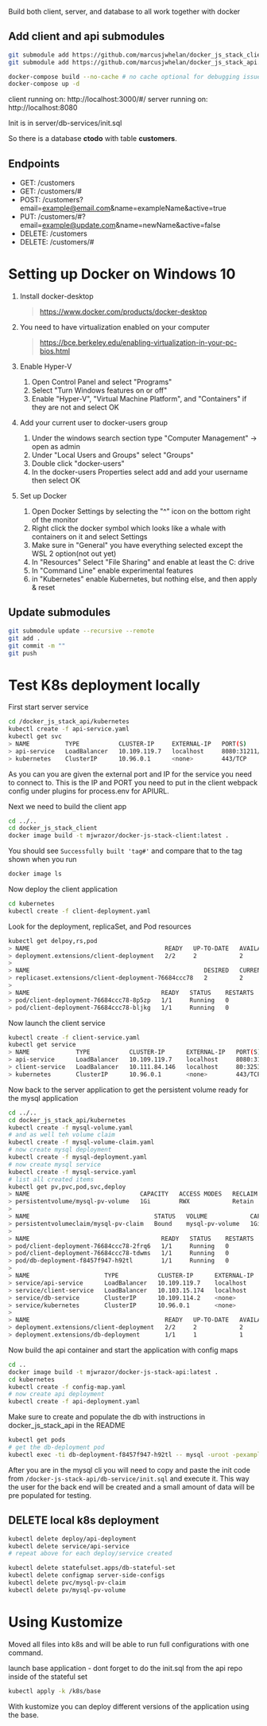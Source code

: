 Build both client, server, and database to all work together with docker

## Add client and api submodules
```bash
git submodule add https://github.com/marcusjwhelan/docker_js_stack_client.git
git submodule add https://github.com/marcusjwhelan/docker_js_stack_api.git   
```


```bash
docker-compose build --no-cache # no cache optional for debugging issues
docker-compose up -d
```

client running on: http://localhost:3000/#/
server running on: http://localhost:8080

Init is in server/db-services/init.sql

So there is a database **ctodo** with table **customers**.

## Endpoints

* GET: /customers
* GET: /customers/#
* POST: /customers?email=example@email.com&name=exampleName&active=true
* PUT: /customers/#?email=example@update.com&name=newName&active=false
* DELETE: /customers
* DELETE: /customers/#


# Setting up Docker on Windows 10

1. Install docker-desktop
    > https://www.docker.com/products/docker-desktop

2. You need to have virtualization enabled on your computer
    > https://bce.berkeley.edu/enabling-virtualization-in-your-pc-bios.html

3. Enable Hyper-V 
    1. Open Control Panel and select "Programs"
    2. Select "Turn Windows features on or off"
    3. Enable "Hyper-V", "Virtual Machine Platform", and "Containers" if they are not and select OK

4. Add your current user to docker-users group
    1. Under the windows search section type "Computer Management" -> open as admin
    2. Under "Local Users and Groups" select "Groups"
    3. Double click "docker-users"
    3. In the docker-users Properties select add and add your username then select OK

5. Set up Docker
    1. Open Docker Settings by selecting the "^" icon on the bottom right of the monitor
    2. Right click the docker symbol which looks like a whale with containers on it and select Settings
    3. Make sure in "General" you have everything selected except the WSL 2 option(not out yet)
    4. In "Resources" Select "File Sharing" and enable at least the C: drive
    5. In "Command Line" enable experimental features
    6. in "Kubernetes" enable Kubernetes, but nothing else, and then apply & reset

## Update submodules
```bash
git submodule update --recursive --remote
git add .
git commit -m ""
git push
```


# Test K8s deployment locally
First start server service
```bash
cd /docker_js_stack_api/kubernetes
kubectl create -f api-service.yaml
kubectl get svc
> NAME          TYPE           CLUSTER-IP     EXTERNAL-IP   PORT(S)          AGE
> api-service   LoadBalancer   10.109.119.7   localhost     8080:31211/TCP   10s
> kubernetes    ClusterIP      10.96.0.1      <none>        443/TCP          10d
```
As you can you are given the external port and IP for the service you need to connect to.
This is the IP and PORT you need to put in the client webpack config under plugins for process.env for APIURL.

Next we need to build the client app
```bash
cd ../..
cd docker_js_stack_client
docker image build -t mjwrazor/docker-js-stack-client:latest .
```
You should see `Successfully built 'tag#'` and compare that to the tag shown when you run
```bash
docker image ls
```

Now deploy the client application
```bash
cd kubernetes
kubectl create -f client-deployment.yaml
```
Look for the deployment, replicaSet, and Pod resources
```bash
kubectl get delpoy,rs,pod
> NAME                                      READY   UP-TO-DATE   AVAILABLE   AGE
> deployment.extensions/client-deployment   2/2     2            2           64s
>
> NAME                                                 DESIRED   CURRENT   READY   AGE
> replicaset.extensions/client-deployment-76684ccc78   2         2         2       64s
>
> NAME                                     READY   STATUS    RESTARTS   AGE
> pod/client-deployment-76684ccc78-8p5zp   1/1     Running   0          63s
> pod/client-deployment-76684ccc78-bljkg   1/1     Running   0          63s
```
Now launch the client service
```bash
kubectl create -f client-service.yaml
kubectl get service
> NAME             TYPE           CLUSTER-IP      EXTERNAL-IP   PORT(S)          AGE
> api-service      LoadBalancer   10.109.119.7    localhost     8080:31211/TCP   27m
> client-service   LoadBalancer   10.111.84.146   localhost     80:32539/TCP     5s
> kubernetes       ClusterIP      10.96.0.1       <none>        443/TCP          10d
```
Now back to the server application to get the persistent volume ready for the mysql application
```bash
cd ../..
cd docker_js_stack_api/kubernetes
kubectl create -f mysql-volume.yaml
# and as well teh volume claim
kubectl create -f mysql-volume-claim.yaml
# now create mysql deployment
kubectl create -f mysql-deployment.yaml
# now create mysql service
kubectl create -f mysql-service.yaml
# list all created items
kubectl get pv,pvc,pod,svc,deploy
> NAME                               CAPACITY   ACCESS MODES   RECLAIM POLICY   STATUS   CLAIM                    STORAGECLASS   REASON   AGE
> persistentvolume/mysql-pv-volume   1Gi        RWX            Retain           Bound    default/mysql-pv-claim   manual                  17m
>
> NAME                                   STATUS   VOLUME            CAPACITY   ACCESS MODES   STORAGECLASS   AGE
> persistentvolumeclaim/mysql-pv-claim   Bound    mysql-pv-volume   1Gi        RWX            manual         15m
>
> NAME                                     READY   STATUS    RESTARTS   AGE
> pod/client-deployment-76684ccc78-2frq6   1/1     Running   0          27m
> pod/client-deployment-76684ccc78-tdwms   1/1     Running   0          27m
> pod/db-deployment-f8457f947-h92tl        1/1     Running   0          3m36s
>
> NAME                     TYPE           CLUSTER-IP      EXTERNAL-IP   PORT(S)          AGE
> service/api-service      LoadBalancer   10.109.119.7    localhost     8080:31211/TCP   73m
> service/client-service   LoadBalancer   10.103.15.174   localhost     80:30399/TCP     25m
> service/db-service       ClusterIP      10.109.114.2    <none>        3306/TCP         5s
> service/kubernetes       ClusterIP      10.96.0.1       <none>        443/TCP          10d
>
> NAME                                      READY   UP-TO-DATE   AVAILABLE   AGE
> deployment.extensions/client-deployment   2/2     2            2           27m
> deployment.extensions/db-deployment       1/1     1            1           3m36s
```
Now build the api container and start the application with config maps
```bash
cd ..
docker image build -t mjwrazor/docker-js-stack-api:latest .
cd kubernetes
kubectl create -f config-map.yaml
# now create api deployment
kubectl create -f api-deployment.yaml
```

Make sure to create and populate the db with instructions in docker_js_stack_api in the README
```bash
kubectl get pods
# get the db-deployment pod
kubectl exec -ti db-deployment-f8457f947-h92tl -- mysql -uroot -pexample
```
After you are in the mysql cli you will need to copy and paste the init code from `/docker-js-stack-api/db-service/init.sql` and execute it. This way the user for the back end will be created and a small amount of data will be pre populated for testing. 

## DELETE local k8s deployment
```bash
kubectl delete deploy/api-deployment
kubectl delete service/api-service
# repeat above for each deploy/service created

kubectl delete statefulset.apps/db-stateful-set
kubectl delete configmap server-side-configs
kubectl delete pvc/mysql-pv-claim
kubectl delete pv/mysql-pv-volume
```



# Using Kustomize

Moved all files into k8s and will be able to run full configurations with one command.

launch base application - dont forget to do the init.sql from the api repo inside of the stateful set
```bash
kubectl apply -k /k8s/base
```
With kustomize you can deploy different versions of the application using the base. 